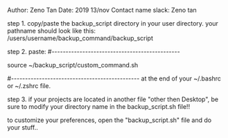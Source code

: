 Author: Zeno Tan
Date: 2019 13/nov
Contact name slack: Zeno tan

step 1. copy/paste the backup_script directory in your user directory. your pathname should look like this: /users/username/backup_command/backup_script

step 2. paste:
#----------------------------------------------

source ~/backup_script/custom_command.sh

#----------------------------------------------
at the end of your ~/.bashrc or ~/.zshrc file.

step 3. if your projects are located in another file "other then Desktop",
be sure to modify your directory name in the backup_script.sh file!!

to customize your preferences, open the "backup_script.sh" file and do your stuff..
